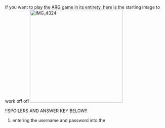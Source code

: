 If you want to play the ARG game in its entirety, here is the starting image to work off of!
<img src="https://github.com/user-attachments/assets/d0c60349-ceae-45ca-bf74-af6c7776dfdb" alt="IMG_4324" width="300"/>

!!SPOILERS AND ANSWER KEY BELOW!!

1. entering the username and password into the 
